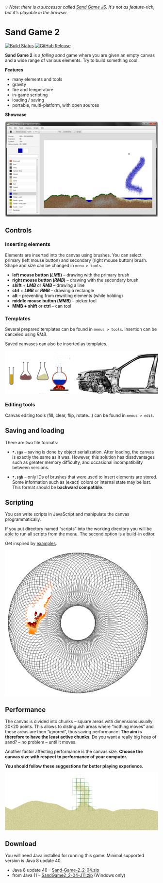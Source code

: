 
[b-travis-img]: https://travis-ci.org/Hartrik/Sand-Game-2.svg?branch=master
[b-travis-link]: https://travis-ci.org/Hartrik/Sand-Game-2
[b-release-img]: https://img.shields.io/github/release/Hartrik/Sand-Game-2.svg
[b-release-link]: https://github.com/Hartrik/Sand-Game-2/releases
[prev-ui]: .github/preview-ui.png
[prev-scripting]: .github/preview-scripting.png
[prev-templates]: .github/preview-templates.png
[prev-chunks]: .github/preview-chunks.png
[scripts]: /scripts

:bulb: *Note: there is a successor called [Sand Game JS](https://github.com/Hartrik/sand-game-js). It's not as feature-rich, but it's playable in the browser.*

# Sand Game 2

[![Build Status][b-travis-img]][b-travis-link]
[![GitHub Release][b-release-img]][b-release-link]

**Sand Game 2** is a *falling sand* game where you are given an empty canvas and
a wide range of various elements. Try to build something cool!

**Features**
- many elements and tools
- gravity
- fire and temperature
- in-game scripting
- loading / saving
- portable, multi-platform, with open sources

**Showcase**

![Preview - ui][prev-ui]


## Controls

### Inserting elements

Elements are inserted into the canvas using brushes. You can select primary
(left mouse button) and secondary (right mouse button) brush.
Shape and size can be changed in `menu > tools`.

- **left mouse button (*LMB*)** – drawing with the primary brush
- **right mouse button (*RMB*)** – drawing with the secondary brush
- **shift** + ***LMB*** or ***RMB*** – drawing a line
- **ctrl** + ***LMB*** or ***RMB*** – drawing a rectangle
- **alt** – preventing from rewriting elements (while holding)
- **middle mouse button (*MMB*)** – picker tool
- **MMB + shift** or **ctrl** – can tool

### Templates

Several prepared templates can be found in `menus > tools`.
Insertion can be canceled using *RMB*.

Saved canvases can also be inserted as templates.

![Preview - templates][prev-templates]

### Editing tools

Canvas editing tools (fill, clear, flip, rotate...) can be found in `menus > edit`.


## Saving and loading

There are two file formats:

- **`*.sgs`** – saving is done by object serialization.
  After loading, the canvas is exactly the same as it was.
  However, this solution has disadvantages such as greater memory difficulty,
  and occasional incompatibility between versions.

- **`*.sgb`** – only IDs of brushes that were used to insert elements are stored.
  Some information such as (exact) colors or internal state may be lost.
  This format should be **backward compatible**.


## Scripting

You can write scripts in JavaScript and manipulate the canvas programmatically.

If you put directory named “scripts” into the working directory you will be able
to run all scripts from the menu. The second option is a build-in editor.

Get inspired by [examples][scripts].

![Preview - scripting][prev-scripting]


## Performance

The canvas is divided into chunks – square areas with dimensions usually 20×20 points.
This allows to distinguish areas where “nothing moves” and these areas are then
“ignored”, thus saving performance. **The aim is therefore to have the least active chunks**.
Do you want a really big heap of sand? – no problem – until it moves.

Another factor affecting performance is the canvas size.
**Choose the canvas size with respect to performance of your computer.**

**You should follow these suggestions for better playing experience.**

![Preview - chunks][prev-chunks]


## Download
You will need Java installed for running this game. Minimal supported version is Java 8 update 40.

* Java 8 update 40 – [Sand-Game-2_2-04.zip](https://github.com/Hartrik/Sand-Game-2/releases/download/2.04/Sand-Game-2_2-04.zip)
* from Java 11 – [SandGame2_2-04-J11.zip](https://github.com/Hartrik/Sand-Game-2/releases/download/2.04-J11-hotfix/SandGame2_2-04-J11.zip) (Windows only)
